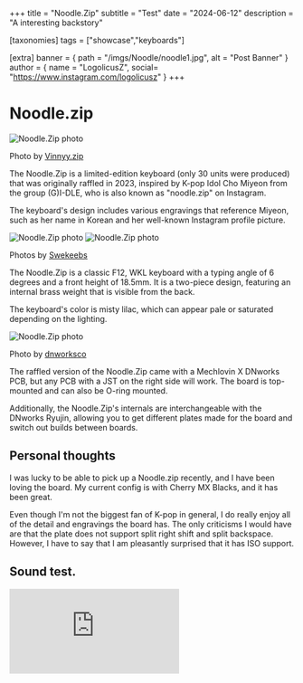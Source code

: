 +++
title = "Noodle.Zip"
subtitle = "Test"
date = "2024-06-12"
description = "A interesting backstory"

[taxonomies]
tags = ["showcase","keyboards"]

[extra]
banner = { path = "/imgs/Noodle/noodle1.jpg", alt = "Post Banner" }
author = { name = "LogolicusZ", social= "https://www.instagram.com/logolicusz" }
+++

# Noodle.zip 


<img src="/imgs/Noodle/noodle2.jpg" alt="Noodle.Zip photo" title="Vinnyy.zip" class="TitleImage">

<p class="image-text">Photo by <a href="https://www.instagram.com/vinnyy.zip/">Vinnyy.zip</a></p>

The Noodle.Zip is a limited-edition keyboard (only 30 units were produced) that was originally raffled in 2023, inspired by K-pop Idol Cho Miyeon from the group (G)I-DLE, who is also known as "noodle.zip" on Instagram. 

The keyboard's design includes various engravings that reference Miyeon, such as her name in Korean and her well-known Instagram profile picture.

<div class="duo">
<img src="/imgs/Noodle/noodle5.jpg" alt="Noodle.Zip photo" title="Swekeebs" class="duoImage"> 
<img src="/imgs/Noodle/noodle6.jpg" alt="Noodle.Zip photo" title="Swekeebs" class="duoImage">
</div>

<p class="image-text">Photos by <a href="https://www.instagram.com/swekeebs/">Swekeebs</a></p>

The Noodle.Zip is a classic F12, WKL keyboard with a typing angle of 6 degrees and a front height of 18.5mm. It is a two-piece design, featuring an internal brass weight that is visible from the back. 

The keyboard's color is misty lilac, which can appear pale or saturated depending on the lighting.

<img src="/imgs/Noodle/noodle4.jpg" alt="Noodle.Zip photo" title="dnworksco" class="control"> 

<p class="image-text">Photo by <a href="https://www.instagram.com/dnworksco/">dnworksco</a></p>

The raffled version of the Noodle.Zip came with a Mechlovin X DNworks PCB, but any PCB with a JST on the right side will work. The board is top-mounted and can also be O-ring mounted. 

Additionally, the Noodle.Zip's internals are interchangeable with the DNworks Ryujin, allowing you to get different plates made for the board and switch out builds between boards.

## Personal thoughts

I was lucky to be able to pick up a Noodle.zip recently, and I have been loving the board. My current config is with Cherry MX Blacks, and it has been great.

Even though I'm not the biggest fan of K-pop in general, I do really enjoy all of the detail and engravings the board has. The only criticisms I would have are that the plate does not support split right shift and split backspace. However, I have to say that I am pleasantly surprised that it has ISO support.

## Sound test.

<iframe  src="https://www.youtube.com/embed/IjuxaEPsfsY?si=ziEF2AUV5weX4MTQ" title="YouTube video player" frameborder="0" allow="accelerometer; autoplay; clipboard-write; encrypted-media; gyroscope; picture-in-picture; web-share" referrerpolicy="strict-origin-when-cross-origin" allowfullscreen></iframe>